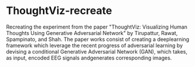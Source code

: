 # ThoughtViz-recreate
Recreating the experiment from the paper "ThoughtViz: Visualizing Human Thoughts Using Generative
Adversarial Network" by Tirupattur, Rawat, Spampinato, and Shah. The paper works consist of creating a deeplearning framework which leverage the recent progress of adversarial learning by devising a conditional Generative Adversarial Network (GAN), which takes, as input, encoded EEG signals andgenerates corresponding images.
